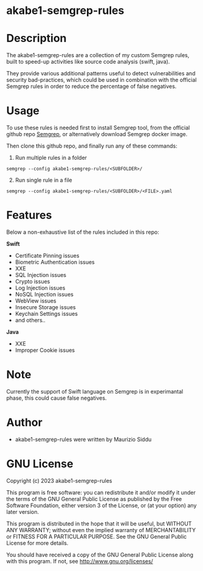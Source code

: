 akabe1-semgrep-rules
============================

# Description 
The akabe1-semgrep-rules are a collection of my custom Semgrep rules, built to speed-up activities like source code analysis (swift, java).

They provide various additional patterns useful to detect vulnerabilities and security bad-practices, which could be used in combination with the official Semgrep rules in order to reduce the percentage of false negatives.


# Usage
To use these rules is needed first to install Semgrep tool, from the official github repo [Semgrep](https://github.com/returntocorp/semgrep), or alternatively download Semgrep docker image.

Then clone this github repo, and finally run any of these commands:

1. Run multiple rules in a folder
```
semgrep --config akabe1-semgrep-rules/<SUBFOLDER>/
```
2. Run single rule in a file
```
semgrep --config akabe1-semgrep-rules/<SUBFOLDER>/<FILE>.yaml
```


# Features
Below a non-exhaustive list of the rules included in this repo:

**Swift**

* Certificate Pinning issues
* Biometric Authentication issues
* XXE
* SQL Injection issues
* Crypto issues
* Log Injection issues
* NoSQL Injection issues
* WebView issues
* Insecure Storage issues
* Keychain Settings issues
* and others..


**Java**

* XXE
* Improper Cookie issues



# Note
Currently the support of Swift language on Semgrep is in experimantal phase, this could cause false negatives.


# Author
- akabe1-semgrep-rules were written by Maurizio Siddu


# GNU License
Copyright (c) 2023 akabe1-semgrep-rules

This program is free software: you can redistribute it and/or modify
it under the terms of the GNU General Public License as published by
the Free Software Foundation, either version 3 of the License, or
(at your option) any later version.

This program is distributed in the hope that it will be useful,
but WITHOUT ANY WARRANTY; without even the implied warranty of
MERCHANTABILITY or FITNESS FOR A PARTICULAR PURPOSE. See the
GNU General Public License for more details.

You should have received a copy of the GNU General Public License
along with this program.  If not, see <http://www.gnu.org/licenses/>

